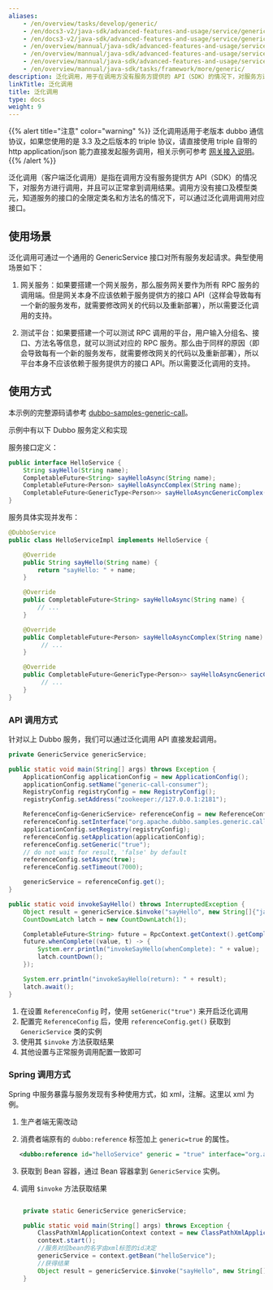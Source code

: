 ```yaml
---
aliases:
    - /en/overview/tasks/develop/generic/
    - /en/docs3-v2/java-sdk/advanced-features-and-usage/service/generic-reference/
    - /en/docs3-v2/java-sdk/advanced-features-and-usage/service/generic-service/
    - /en/overview/mannual/java-sdk/advanced-features-and-usage/service/generic/
    - /en/overview/mannual/java-sdk/advanced-features-and-usage/service/generic-service/
    - /en/overview/mannual/java-sdk/advanced-features-and-usage/service/generic-reference/
    - /en/overview/mannual/java-sdk/tasks/framework/more/generic/
description: 泛化调用，用于在调用方没有服务方提供的 API（SDK）的情况下，对服务方进行调用
linkTitle: 泛化调用
title: 泛化调用
type: docs
weight: 9
---
```


 {{% alert title="注意" color="warning" %}}
 泛化调用适用于老版本 dubbo 通信协议，如果您使用的是 3.3 及之后版本的 triple 协议，请直接使用 triple 自带的 http application/json 能力直接发起服务调用，相关示例可参考 [网关接入说明](/en/overview/mannual/java-sdk/tasks/gateway/triple/)。
 {{% /alert %}}

泛化调用（客户端泛化调用）是指在调用方没有服务提供方 API（SDK）的情况下，对服务方进行调用，并且可以正常拿到调用结果。调用方没有接口及模型类元，知道服务的接口的全限定类名和方法名的情况下，可以通过泛化调用调用对应接口。

## 使用场景

泛化调用可通过一个通用的 GenericService 接口对所有服务发起请求。典型使用场景如下：

1. 网关服务：如果要搭建一个网关服务，那么服务网关要作为所有 RPC 服务的调用端。但是网关本身不应该依赖于服务提供方的接口 API（这样会导致每有一个新的服务发布，就需要修改网关的代码以及重新部署），所以需要泛化调用的支持。

2. 测试平台：如果要搭建一个可以测试 RPC 调用的平台，用户输入分组名、接口、方法名等信息，就可以测试对应的 RPC 服务。那么由于同样的原因（即会导致每有一个新的服务发布，就需要修改网关的代码以及重新部署），所以平台本身不应该依赖于服务提供方的接口 API。所以需要泛化调用的支持。

## 使用方式

本示例的完整源码请参考 [dubbo-samples-generic-call](https://github.com/apache/dubbo-samples/tree/master/2-advanced/dubbo-samples-generic/dubbo-samples-generic-call/)。

示例中有以下 Dubbo 服务定义和实现

服务接口定义：

```java
public interface HelloService {
    String sayHello(String name);
    CompletableFuture<String> sayHelloAsync(String name);
    CompletableFuture<Person> sayHelloAsyncComplex(String name);
    CompletableFuture<GenericType<Person>> sayHelloAsyncGenericComplex(String name);
}
```

服务具体实现并发布：

```java
@DubboService
public class HelloServiceImpl implements HelloService {

    @Override
    public String sayHello(String name) {
        return "sayHello: " + name;
    }

    @Override
    public CompletableFuture<String> sayHelloAsync(String name) {
        // ...
    }

    @Override
    public CompletableFuture<Person> sayHelloAsyncComplex(String name) {
         // ...
    }

    @Override
    public CompletableFuture<GenericType<Person>> sayHelloAsyncGenericComplex(String name) {
         // ...
    }
}
```

### API 调用方式

针对以上 Dubbo 服务，我们可以通过泛化调用 API 直接发起调用。

```java
private GenericService genericService;

public static void main(String[] args) throws Exception {
	ApplicationConfig applicationConfig = new ApplicationConfig();
	applicationConfig.setName("generic-call-consumer");
	RegistryConfig registryConfig = new RegistryConfig();
	registryConfig.setAddress("zookeeper://127.0.0.1:2181");

	ReferenceConfig<GenericService> referenceConfig = new ReferenceConfig<>();
	referenceConfig.setInterface("org.apache.dubbo.samples.generic.call.api.HelloService");
	applicationConfig.setRegistry(registryConfig);
	referenceConfig.setApplication(applicationConfig);
	referenceConfig.setGeneric("true");
	// do not wait for result, 'false' by default
	referenceConfig.setAsync(true);
	referenceConfig.setTimeout(7000);

	genericService = referenceConfig.get();
}

public static void invokeSayHello() throws InterruptedException {
	Object result = genericService.$invoke("sayHello", new String[]{"java.lang.String"}, new Object[]{"world"});
	CountDownLatch latch = new CountDownLatch(1);

	CompletableFuture<String> future = RpcContext.getContext().getCompletableFuture();
	future.whenComplete((value, t) -> {
		System.err.println("invokeSayHello(whenComplete): " + value);
		latch.countDown();
	});

	System.err.println("invokeSayHello(return): " + result);
	latch.await();
}
```

1. 在设置 `ReferenceConfig` 时，使用 `setGeneric("true")` 来开启泛化调用
2. 配置完 `ReferenceConfig` 后，使用 `referenceConfig.get()` 获取到 `GenericService` 类的实例
3. 使用其 `$invoke` 方法获取结果
4. 其他设置与正常服务调用配置一致即可

### Spring 调用方式
Spring 中服务暴露与服务发现有多种使用方式，如 xml，注解。这里以 xml 为例。

1. 生产者端无需改动

2. 消费者端原有的 `dubbo:reference` 标签加上 `generic=true` 的属性。

``` xml
   <dubbo:reference id="helloService" generic = "true" interface="org.apache.dubbo.samples.generic.call.api.HelloService"/>
```

3. 获取到 Bean 容器，通过 Bean 容器拿到 `GenericService` 实例。

4. 调用 `$invoke` 方法获取结果

``` java

    private static GenericService genericService;

    public static void main(String[] args) throws Exception {
        ClassPathXmlApplicationContext context = new ClassPathXmlApplicationContext("spring/generic-impl-consumer.xml");
        context.start();
        //服务对应bean的名字由xml标签的id决定
        genericService = context.getBean("helloService");
        //获得结果
        Object result = genericService.$invoke("sayHello", new String[]{"java.lang.String"}, new Object[]{"world"});
    }
```

